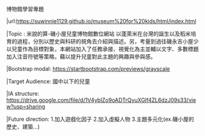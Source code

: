 博物館學習專題

|url:https://suwinnie1129.github.io/museum%20for%20kids/html/index.html

|Topic : 米說的算-磯小屋兒童博物館數位網站
以蓬萊米在台灣的誕生以及稻米培育的過程，分別以歷史與科研的視角去介紹與描述。另，考量到過往磯永吉小屋少以兒童作為目標對象，本網站加入了任務承接、視覺化為主並輔以文字、多數標題加入注音符號等策略，藉以提升兒童對此主題的興趣與參與感。

|Bootstrap modal: https://startbootstrap.com/previews/grayscale

|Target Audience: 國中以下的兒童

|IA structure: https://drive.google.com/file/d/1V4yblZo9oADTrQyuXGIf4ZL6dzJ09s33/view?usp=sharing

|Future direction: 1.加入遊戲化因子 2.加入虛擬人物 3.主題多元化(ex.磯小屋的歷史、建築...)
